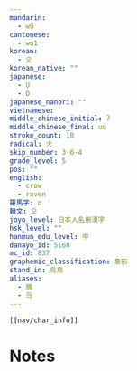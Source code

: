 ```yaml
---
mandarin:
  - wū
cantonese:
  - wu1
korean:
  - 오
korean_native: ""
japanese:
  - U
  - O
japanese_nanori: ""
vietnamese:
middle_chinese_initial: ʔ
middle_chinese_final: uo
stroke_count: 10
radical: 火
skip_number: 3-6-4
grade_level: 5
pos: ""
english:
  - crow
  - raven
羅馬字: o
韓文: 오
joyo_level: 日本人名用漢字
hsk_level: ""
hanmun_edu_level: 中
danayo_id: 5160
mc_id: 837
graphemic_classification: 象形
stand_in: 烏鳥
aliases:
  - 鴉
  - 乌
---
```

```meta-bind-embed
[[nav/char_info]]
```

# Notes
